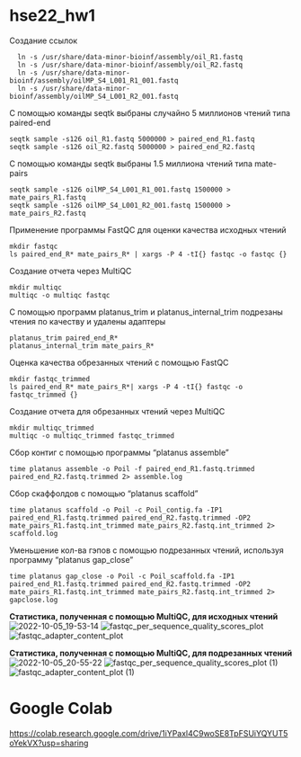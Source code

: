 # hse22_hw1
  Создание ссылок  
  
      ln -s /usr/share/data-minor-bioinf/assembly/oil_R1.fastq
      ln -s /usr/share/data-minor-bioinf/assembly/oil_R2.fastq  
      ln -s /usr/share/data-minor-bioinf/assembly/oilMP_S4_L001_R1_001.fastq  
      ln -s /usr/share/data-minor-bioinf/assembly/oilMP_S4_L001_R2_001.fastq
 С помощью команды seqtk выбраны случайно 5 миллионов чтений типа paired-end
 
    seqtk sample -s126 oil_R1.fastq 5000000 > paired_end_R1.fastq
    seqtk sample -s126 oil_R2.fastq 5000000 > paired_end_R2.fastq
С помощью команды seqtk выбраны 1.5 миллиона чтений типа mate-pairs

    seqtk sample -s126 oilMP_S4_L001_R1_001.fastq 1500000 > mate_pairs_R1.fastq
    seqtk sample -s126 oilMP_S4_L001_R2_001.fastq 1500000 > mate_pairs_R2.fastq
Применение программы FastQC для оценки качества исходных чтений

    mkdir fastqc
    ls paired_end_R* mate_pairs_R* | xargs -P 4 -tI{} fastqc -o fastqc {}
Создание отчета через MultiQC

    mkdir multiqc
    multiqc -o multiqc fastqc
С помощью программ platanus_trim и platanus_internal_trim подрезаны чтения по качеству и удалены адаптеры

    platanus_trim paired_end_R*
    platanus_internal_trim mate_pairs_R*
Оценка качества обрезанных чтений с помощью FastQC

    mkdir fastqc_trimmed
    ls paired_end_R* mate_pairs_R*| xargs -P 4 -tI{} fastqc -o fastqc_trimmed {}
Создание отчета для обрезанных чтений через MultiQC

    mkdir multiqc_trimmed
    multiqc -o multiqc_trimmed fastqc_trimmed
Сбор контиг с помощью программы “platanus assemble”

    time platanus assemble -o Poil -f paired_end_R1.fastq.trimmed paired_end_R2.fastq.trimmed 2> assemble.log
Сбор скаффолдов с помощью “platanus scaffold”

    time platanus scaffold -o Poil -c Poil_contig.fa -IP1 paired_end_R1.fastq.trimmed paired_end_R2.fastq.trimmed -OP2 mate_pairs_R1.fastq.int_trimmed mate_pairs_R2.fastq.int_trimmed 2> scaffold.log
Уменьшение кол-ва гэпов с помощью подрезанных чтений, используя программу “platanus gap_close”

    time platanus gap_close -o Poil -c Poil_scaffold.fa -IP1 paired_end_R1.fastq.trimmed paired_end_R2.fastq.trimmed -OP2 mate_pairs_R1.fastq.int_trimmed mate_pairs_R2.fastq.int_trimmed 2> gapclose.log
**Статистика, полученная с помощью MultiQC, для исходных чтений**  
![2022-10-05_19-53-14](https://user-images.githubusercontent.com/90405153/194134759-5c307807-3d69-4d28-8c97-e92c84d8704e.png)
![fastqc_per_sequence_quality_scores_plot](https://user-images.githubusercontent.com/90405153/194135187-074583d7-8e2e-4537-9bd4-deeea630d87a.png)
![fastqc_adapter_content_plot](https://user-images.githubusercontent.com/90405153/194135205-f9a71dd6-cc17-411d-9fdb-49e5f2a736b7.png)

**Статистика, полученная с помощью MultiQC, для подрезанных чтений**
![2022-10-05_20-55-22](https://user-images.githubusercontent.com/90405153/194135388-728346e1-c065-4838-8a0e-a41e88ce94f2.png)
![fastqc_per_sequence_quality_scores_plot (1)](https://user-images.githubusercontent.com/90405153/194135415-60ca4fec-f5e6-4bd3-9541-a6e5aa3460fd.png)
![fastqc_adapter_content_plot (1)](https://user-images.githubusercontent.com/90405153/194135439-56c5d7e5-ed20-422e-8799-d26a22a26c98.png)

# Google Colab
https://colab.research.google.com/drive/1iYPaxl4C9woSE8TpFSUiYQYUT5oYekVX?usp=sharing

